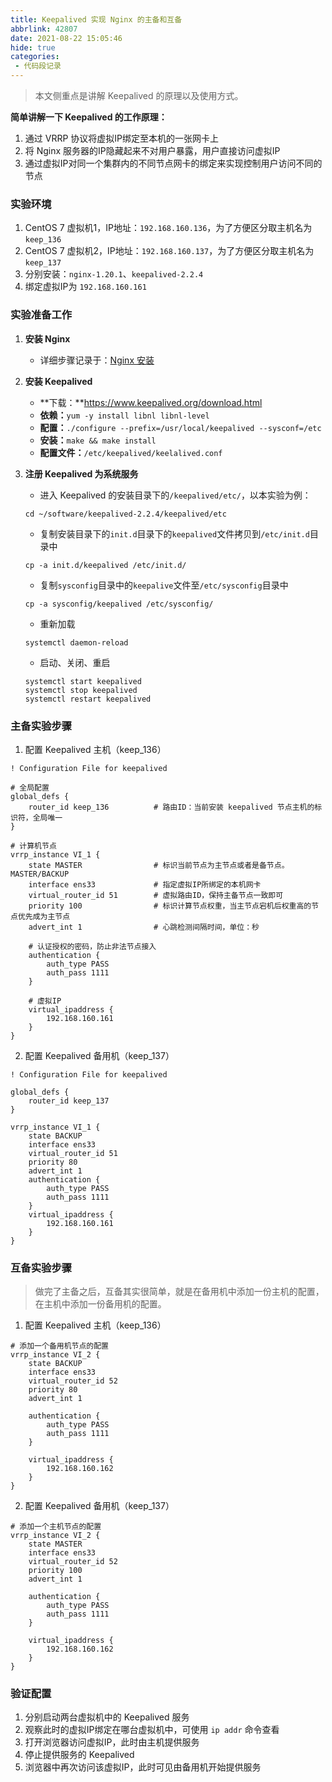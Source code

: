 ```yaml
---
title: Keepalived 实现 Nginx 的主备和互备
abbrlink: 42807
date: 2021-08-22 15:05:46
hide: true
categories:
 - 代码段记录
---
```


> 本文侧重点是讲解 Keepalived 的原理以及使用方式。

**简单讲解一下 Keepalived 的工作原理：**
1. 通过 VRRP 协议将虚拟IP绑定至本机的一张网卡上
2. 将 Nginx 服务器的IP隐藏起来不对用户暴露，用户直接访问虚拟IP
3. 通过虚拟IP对同一个集群内的不同节点网卡的绑定来实现控制用户访问不同的节点

### 实验环境

1. CentOS 7 虚拟机1，IP地址：`192.168.160.136`，为了方便区分取主机名为 `keep_136`
2. CentOS 7 虚拟机2，IP地址：`192.168.160.137`，为了方便区分取主机名为 `keep_137`
3. 分别安装：`nginx-1.20.1`、`keepalived-2.2.4`
4. 绑定虚拟IP为 `192.168.160.161`

### 实验准备工作

1. **安装 Nginx**
    - 详细步骤记录于：[Nginx 安装](https://www.wrp.cool/posts/62048/)


2. **安装 Keepalived**
    - **下载：**https://www.keepalived.org/download.html
    - **依赖：**`yum -y install libnl libnl-level`
    - **配置：**`./configure --prefix=/usr/local/keepalived --sysconf=/etc`
    - **安装：**`make && make install`
    - **配置文件：**`/etc/keepalived/keelalived.conf`


3. **注册 Keepalived 为系统服务**
    - 进入 Keepalived 的安装目录下的`/keepalived/etc/`，以本实验为例：
    ```
    cd ~/software/keepalived-2.2.4/keepalived/etc
    ```
    - 复制安装目录下的`init.d`目录下的`keepalived`文件拷贝到`/etc/init.d`目录中
    ```
    cp -a init.d/keepalived /etc/init.d/
    ```
    - 复制`sysconfig`目录中的`keepalive`文件至`/etc/sysconfig`目录中
    ```
    cp -a sysconfig/keepalived /etc/sysconfig/
    ```
    - 重新加载
    ```
    systemctl daemon-reload
    ```
    - 启动、关闭、重启
    ```
    systemctl start keepalived
    systemctl stop keepalived
    systemctl restart keepalived
    ```


### 主备实验步骤

1. 配置 Keepalived 主机（keep_136）
```
! Configuration File for keepalived

# 全局配置
global_defs {
    router_id keep_136          # 路由ID：当前安装 keepalived 节点主机的标识符，全局唯一
}

# 计算机节点
vrrp_instance VI_1 {
    state MASTER                # 标识当前节点为主节点或者是备节点。MASTER/BACKUP
    interface ens33             # 指定虚拟IP所绑定的本机网卡
    virtual_router_id 51        # 虚拟路由ID，保持主备节点一致即可
    priority 100                # 标识计算节点权重，当主节点宕机后权重高的节点优先成为主节点
    advert_int 1                # 心跳检测间隔时间，单位：秒

    # 认证授权的密码，防止非法节点接入
    authentication {
        auth_type PASS
        auth_pass 1111
    }

    # 虚拟IP
    virtual_ipaddress {
        192.168.160.161
    }
}
```

2. 配置 Keepalived 备用机（keep_137）
```
! Configuration File for keepalived

global_defs {
    router_id keep_137
}

vrrp_instance VI_1 {
    state BACKUP
    interface ens33
    virtual_router_id 51
    priority 80
    advert_int 1
    authentication {
        auth_type PASS
        auth_pass 1111
    }
    virtual_ipaddress {
        192.168.160.161
    }
}
```

### 互备实验步骤

> 做完了主备之后，互备其实很简单，就是在备用机中添加一份主机的配置，在主机中添加一份备用机的配置。

1. 配置 Keepalived 主机（keep_136）
```
# 添加一个备用机节点的配置
vrrp_instance VI_2 {
    state BACKUP
    interface ens33
    virtual_router_id 52
    priority 80
    advert_int 1

    authentication {
        auth_type PASS
        auth_pass 1111
    }

    virtual_ipaddress {
        192.168.160.162
    }
}
```

2. 配置 Keepalived 备用机（keep_137）
```
# 添加一个主机节点的配置
vrrp_instance VI_2 {
    state MASTER
    interface ens33
    virtual_router_id 52
    priority 100
    advert_int 1

    authentication {
        auth_type PASS
        auth_pass 1111
    }

    virtual_ipaddress {
        192.168.160.162
    }
}
```

### 验证配置

1. 分别启动两台虚拟机中的 Keepalived 服务
2. 观察此时的虚拟IP绑定在哪台虚拟机中，可使用 `ip addr` 命令查看
3. 打开浏览器访问虚拟IP，此时由主机提供服务
4. 停止提供服务的 Keepalived
5. 浏览器中再次访问该虚拟IP，此时可见由备用机开始提供服务